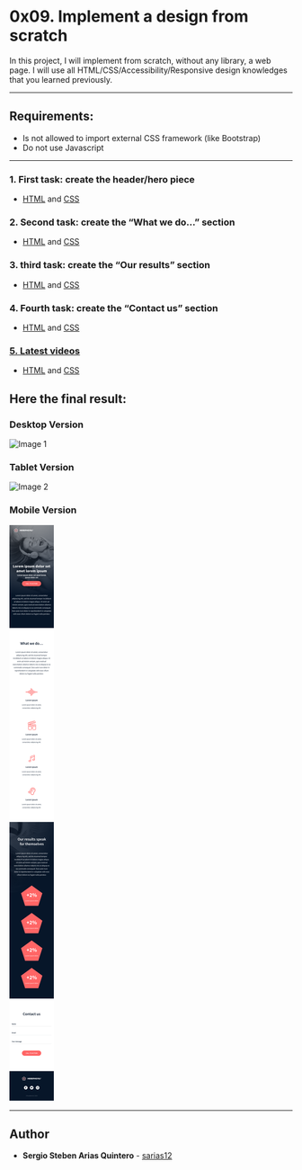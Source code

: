 # 0x09. Implement a design from scratch

In this project, I will  implement from scratch, without any library, a web page. I will use all HTML/CSS/Accessibility/Responsive design knowledges that you learned previously.

---
## Requirements:

* Is not allowed to import external CSS framework (like Bootstrap)
* Do not use Javascript

---

### 1. First task: create the header/hero piece
* [HTML](./0-index.html) and [CSS](./0-styles.css)


### 2. Second task: create the “What we do…” section
* [HTML](./1-index.html) and [CSS](./1-styles.css)

### 3. third task: create the “Our results” section
* [HTML](./2-index.html) and [CSS](./2-styles.css)

### 4. Fourth task: create the “Contact us” section
* [HTML](./3-index.html) and [CSS](./3-styles.css)

### [5. Latest videos](./4-homepage.html)
* [HTML](./4-index.html) and [CSS](./4-styles.css)


## Here the final result:


### Desktop Version

![Image 1](./images/01_headphones_desktop@2x.png)


### Tablet Version

![Image 2](./images/01_headphones_tablet@2x.png)



### Mobile Version

![Image 3](./images/01_headphones_mobile@2x.png)

---

## Author
* **Sergio Steben Arias Quintero** - [sarias12](https://github.com/sarias12)
